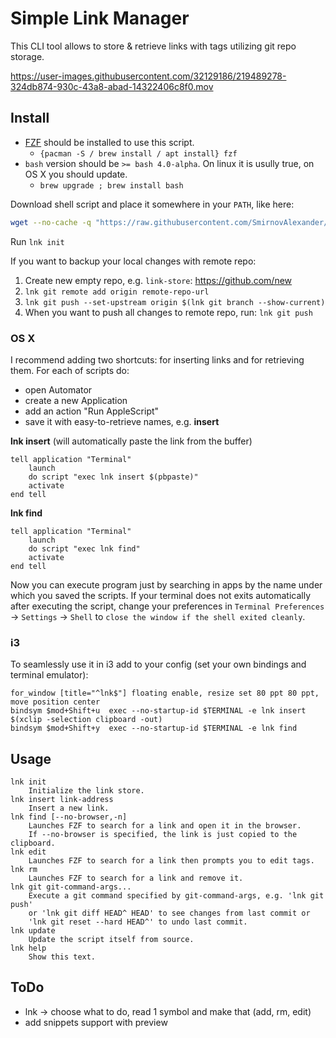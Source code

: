 # Simple Link Manager

This CLI tool allows to store & retrieve links with tags utilizing git repo storage.

https://user-images.githubusercontent.com/32129186/219489278-324db874-930c-43a8-abad-14322406c8f0.mov


## Install

- [FZF](https://github.com/junegunn/fzf) should be installed to use this script. 
    * `{pacman -S / brew install / apt install} fzf`
- `bash` version should be `>= bash 4.0-alpha`. On linux it is usully true, on OS X you should update.
    * `brew upgrade ; brew install bash`

Download shell script and place it somewhere in your `PATH`, like here:
```bash
wget --no-cache -q "https://raw.githubusercontent.com/SmirnovAlexander/lnk/master/lnk" && chmod +x lnk && sudo mv lnk /usr/local/bin
```

Run `lnk init`

If you want to backup your local changes with remote repo:
1. Create new empty repo, e.g. `link-store`: https://github.com/new
2. `lnk git remote add origin remote-repo-url`
3. `lnk git push --set-upstream origin $(lnk git branch --show-current)`
4. When you want to push all changes to remote repo, run: `lnk git push`

### OS X

I recommend adding two shortcuts: for inserting links and for retrieving them.
For each of scripts do: 
- open Automator
- create a new Application
- add an action "Run AppleScript"
- save it with easy-to-retrieve names, e.g. **insert**

**lnk insert** (will automatically paste the link from the buffer)
```
tell application "Terminal"
    launch
    do script "exec lnk insert $(pbpaste)"
    activate
end tell
```

**lnk find**
```
tell application "Terminal"
    launch
    do script "exec lnk find"
    activate
end tell
```

Now you can execute program just by searching in apps by the name under which you saved the scripts.
If your terminal does not exits automatically after executing the script, change your preferences in `Terminal Preferences` -> `Settings` -> `Shell` to `close the window if the shell exited cleanly`.

### i3

To seamlessly use it in i3 add to your config (set your own bindings and terminal emulator):
```
for_window [title="^lnk$"] floating enable, resize set 80 ppt 80 ppt, move position center
bindsym $mod+Shift+u  exec --no-startup-id $TERMINAL -e lnk insert $(xclip -selection clipboard -out)
bindsym $mod+Shift+y  exec --no-startup-id $TERMINAL -e lnk find
```


## Usage

```
lnk init
    Initialize the link store.
lnk insert link-address
    Insert a new link.
lnk find [--no-browser,-n]
    Launches FZF to search for a link and open it in the browser.
    If --no-browser is specified, the link is just copied to the clipboard.
lnk edit
    Launches FZF to search for a link then prompts you to edit tags.
lnk rm
    Launches FZF to search for a link and remove it.
lnk git git-command-args...
    Execute a git command specified by git-command-args, e.g. 'lnk git push'
    or 'lnk git diff HEAD^ HEAD' to see changes from last commit or
    'lnk git reset --hard HEAD^' to undo last commit.
lnk update
    Update the script itself from source.
lnk help
    Show this text.
```

## ToDo

- lnk -> choose what to do, read 1 symbol and make that (add, rm, edit)
- add snippets support with preview

